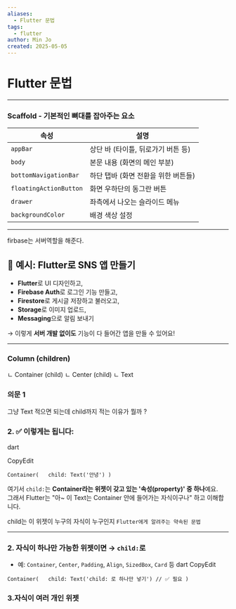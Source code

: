 ```yaml
---
aliases:
  - Flutter 문법
tags:
  - flutter
author: Min Jo
created: 2025-05-05
---
```

# Flutter 문법 
---


### Scaffold - 기본적인 뼈대를 잡아주는 요소 

| 속성                     | 설명                    |
| ---------------------- | --------------------- |
| `appBar`               | 상단 바 (타이틀, 뒤로가기 버튼 등) |
| `body`                 | 본문 내용 (화면의 메인 부분)     |
| `bottomNavigationBar`  | 하단 탭바 (화면 전환을 위한 버튼들) |
| `floatingActionButton` | 화면 우하단의 동그란 버튼        |
| `drawer`               | 좌측에서 나오는 슬라이드 메뉴      |
| `backgroundColor`      | 배경 색상 설정              |

---


firbase는 서버역할을 해준다.

## 📱 예시: Flutter로 SNS 앱 만들기

- **Flutter**로 UI 디자인하고,
- **Firebase Auth**로 로그인 기능 만들고,
- **Firestore**로 게시글 저장하고 불러오고,
- **Storage**로 이미지 업로드,
- **Messaging**으로 알림 보내기

→ 이렇게 **서버 개발 없이도** 기능이 다 들어간 앱을 만들 수 있어요!


---

### Column (children)
  ㄴ Container (child)
	  ㄴ Center (child)
			ㄴ Text



### 의문 1 

그냥 Text 적으면 되는데 child까지 적는 이유가 뭘까 ?

### 2. ✅ 이렇게는 됩니다:

dart

CopyEdit

`Container(   child: Text('안녕') )`

여기서 `child:`는 **Container라는 위젯이 갖고 있는 '속성(property)' 중 하나**예요.  
그래서 Flutter는 "아~ 이 Text는 Container 안에 들어가는 자식이구나" 하고 이해합니다.


child는 이 위젯이 누구의 자식이 누구인지 `Flutter에게 알려주는 약속된 문법`


---


### 2. **자식이 하나만 가능한 위젯이면 → `child:`로**

- 예: `Container`, `Center`, `Padding`, `Align`, `SizedBox`, `Card` 등
dart
CopyEdit

`Container(   child: Text('child: 로 하나만 넣기') // ✅ 필요 )`


### 3.자식이 여러 개인 위젯